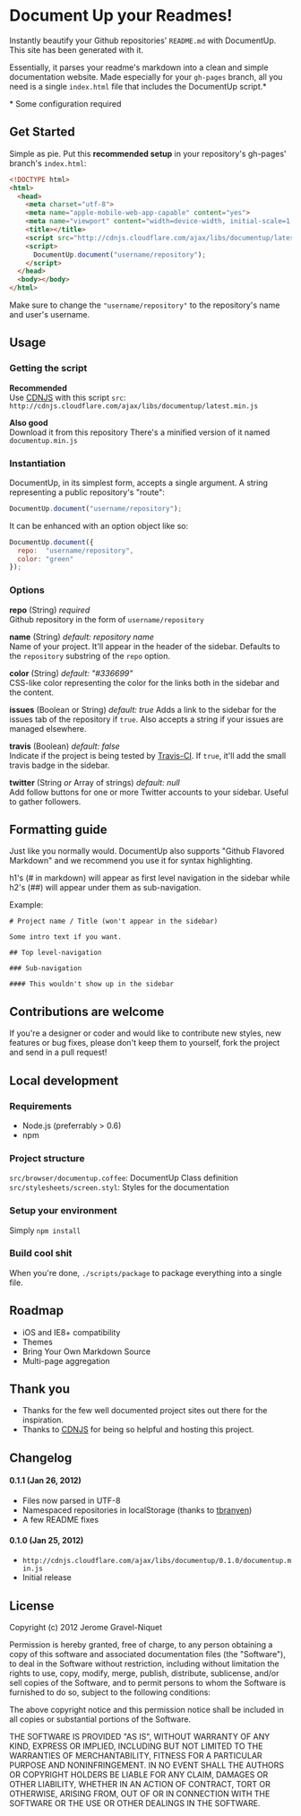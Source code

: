 # Document Up your Readmes!

Instantly beautify your Github repositories' `README.md` with DocumentUp. This site has been generated with it.

Essentially, it parses your readme's markdown into a clean and simple documentation website. Made especially for your `gh-pages` branch, all you need is a single `index.html` file that includes the DocumentUp script.*

\* Some configuration required

## Get Started

Simple as pie. Put this **recommended setup** in your repository's gh-pages' branch's `index.html`:

```html
<!DOCTYPE html>
<html>
  <head>
    <meta charset="utf-8">
    <meta name="apple-mobile-web-app-capable" content="yes">
    <meta name="viewport" content="width=device-width, initial-scale=1.0">
    <title></title>
    <script src="http://cdnjs.cloudflare.com/ajax/libs/documentup/latest.min.js"></script>
    <script>
      DocumentUp.document("username/repository");
    </script>
  </head>
  <body></body>
</html>
```

Make sure to change the `"username/repository"` to the repository's name and user's username.

## Usage

### Getting the script

**Recommended**  
Use [CDNJS](http://cdnjs.com) with this script `src`: `http://cdnjs.cloudflare.com/ajax/libs/documentup/latest.min.js`

**Also good**  
Download it from this repository There's a minified version of it named `documentup.min.js`

### Instantiation

DocumentUp, in its simplest form, accepts a single argument. A string representing a public repository's "route":

```javascript
DocumentUp.document("username/repository");
```

It can be enhanced with an option object like so:

```javascript
DocumentUp.document({
  repo:  "username/repository",
  color: "green"
});
```

### Options

**repo** (String) *required*  
Github repository in the form of `username/repository`

**name** (String) *default: repository name*  
Name of your project. It'll appear in the header of the sidebar. Defaults to the `repository` substring of the `repo` option.

**color** (String) *default: "#336699"*  
CSS-like color representing the color for the links both in the sidebar and the content.

**issues** (Boolean or String) *default: true*
Adds a link to the sidebar for the issues tab of the repository if `true`. Also accepts a string if your issues are managed elsewhere.

**travis** (Boolean) *default: false*  
Indicate if the project is being tested by [Travis-CI](http://travis-ci.org/). If `true`, it'll add the small travis badge in the sidebar.

**twitter** (String *or* Array of strings) *default: null*  
Add follow buttons for one or more Twitter accounts to your sidebar. Useful to gather followers.

## Formatting guide

Just like you normally would. DocumentUp also supports "Github Flavored Markdown" and we recommend you use it for syntax highlighting.

h1's (# in markdown) will appear as first level navigation in the sidebar while h2's (##) will appear under them as sub-navigation.

Example:

```plain
# Project name / Title (won't appear in the sidebar)

Some intro text if you want.

## Top level-navigation

### Sub-navigation

#### This wouldn't show up in the sidebar
```

## Contributions are welcome

If you're a designer or coder and would like to contribute new styles, new features or bug fixes, please don't keep them to yourself, fork the project and send in a pull request!

## Local development

### Requirements

* Node.js (preferrably > 0.6)
* npm

### Project structure

`src/browser/documentup.coffee`: DocumentUp Class definition  
`src/stylesheets/screen.styl`: Styles for the documentation

### Setup your environment

Simply `npm install`

### Build cool shit

When you're done, `./scripts/package` to package everything into a single file.

## Roadmap

* iOS and IE8+ compatibility
* Themes
* Bring Your Own Markdown Source
* Multi-page aggregation

## Thank you

* Thanks for the few well documented project sites out there for the inspiration.
* Thanks to [CDNJS](http://cdnjs.com) for being so helpful and hosting this project.

## Changelog

#### 0.1.1 (Jan 26, 2012)

* Files now parsed in UTF-8
* Namespaced repositories in localStorage (thanks to [tbranyen](https://github.com/tbranyen))
* A few README fixes

#### 0.1.0 (Jan 25, 2012)

* `http://cdnjs.cloudflare.com/ajax/libs/documentup/0.1.0/documentup.min.js`
* Initial release

## License

Copyright (c) 2012 Jerome Gravel-Niquet

Permission is hereby granted, free of charge, to any person obtaining
a copy of this software and associated documentation files (the
"Software"), to deal in the Software without restriction, including
without limitation the rights to use, copy, modify, merge, publish,
distribute, sublicense, and/or sell copies of the Software, and to
permit persons to whom the Software is furnished to do so, subject to
the following conditions:

The above copyright notice and this permission notice shall be
included in all copies or substantial portions of the Software.

THE SOFTWARE IS PROVIDED "AS IS", WITHOUT WARRANTY OF ANY KIND,
EXPRESS OR IMPLIED, INCLUDING BUT NOT LIMITED TO THE WARRANTIES OF
MERCHANTABILITY, FITNESS FOR A PARTICULAR PURPOSE AND
NONINFRINGEMENT. IN NO EVENT SHALL THE AUTHORS OR COPYRIGHT HOLDERS BE
LIABLE FOR ANY CLAIM, DAMAGES OR OTHER LIABILITY, WHETHER IN AN ACTION
OF CONTRACT, TORT OR OTHERWISE, ARISING FROM, OUT OF OR IN CONNECTION
WITH THE SOFTWARE OR THE USE OR OTHER DEALINGS IN THE SOFTWARE.
